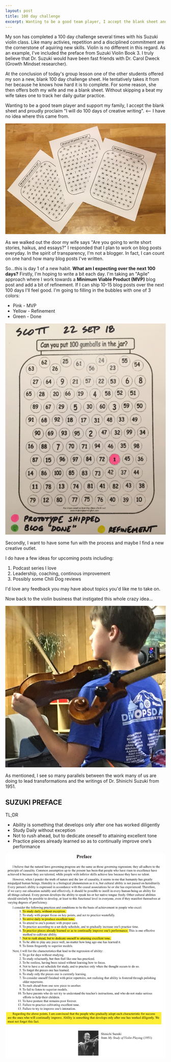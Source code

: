 ```yaml
---
layout: post
title: 100 day challenge
excerpt: Wanting to be a good team player, I accept the blank sheet and proudly proclaim "I will do 100 days of creative writing"...
---
```


My son has completed a 100 day challenge several times with his Suzuki violin class.  Like many activies, repetition and a disciplined commitment are the cornerstone of aquiring new skills.  Violin is no different in this regard.  As an example, I've included the preface from Suzuki Violin Book 3.  I truly believe that Dr. Suzuki would have been fast friends with Dr. Carol Dweck (Growth Mindset researcher).

At the conclusion of today's group lesson one of the other students offered my son a new, blank 100 day challenge sheet.  He tentatively takes it from her because he knows how hard it is to complete. For some reason, she then offers both my wife and me a blank sheet.  Without skipping a beat my wife takes one to track her daily guitar practice.  

Wanting to be a good team player and support my family, I accept the blank sheet and proudly proclaim "I will do 100 days of creative writing". <-- I have no idea where this came from.

![100 Days Challenge](/images/100days.jpg)

As we walked out the door my wife says "Are you going to write short stories, haikus, and essays?"  I responded that I plan to work on blog posts everyday.  In the spirit of transparency, I'm not a blogger.  In fact, I can count on one hand how many blog posts I've written.  

So...this is day 1 of a new habit. **What am I expecting over the next 100 days?** Firstly, I'm hoping to write a bit each day.  I'm taking an "Agile" approach where I work towards a **Minimum Viable Product (MVP)** blog post and add a bit of refinement.  If I can ship 10-15 blog posts over the next 100 days I'll feel good.  I'm going to filling in the bubbles with one of 3 colors: 
* Pink - MVP
* Yellow - Refinement
* Green - Done  

![100 Days Challenge](/images/scotts100.jpg)

Secondly, I want to have some fun with the process and maybe I find a new creative outlet.  

I do have a few ideas for upcoming posts including: 

1. Podcast series I love
2. Leadership, coaching, continous improvement
3. Possibly some Chili Dog reviews

I'd love any feedback you may have about topics you'd like me to take on.

Now back to the violin business that instigated this whole crazy idea...

![100 Days Challenge](/images/juniorviolin.jpg)

As mentioned, I see so many parallels between the work many of us are doing to lead transformations and the writings of Dr. Shinichi Suzuki from 1951.  

## **SUZUKI PREFACE**
    
TL;DR 
* Ability is something that develops only after one has worked diligently
* Study Daily without exception
* Not to rush ahead, but to dedicate oneself to attaining excellent tone
* Practice pieces already learned so as to continually improve one’s performance

![Study of Violin Playing](/images/suzuki.png)